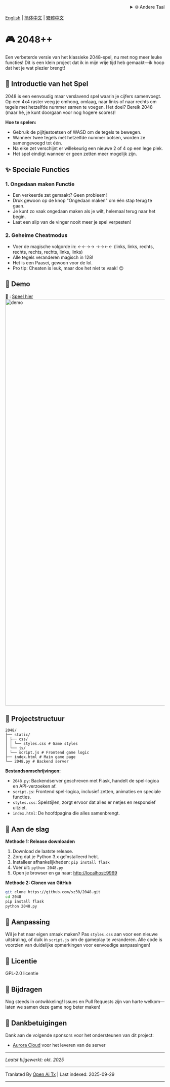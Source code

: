 <div align="right">
  <details>
    <summary >🌐 Andere Taal</summary>
    <div>
      <div align="center">
        <a href="https://openaitx.github.io/view.html?user=sz30&project=2048-magic&lang=ja">日本語</a>
        | <a href="https://openaitx.github.io/view.html?user=sz30&project=2048-magic&lang=ko">한국어</a>
        | <a href="https://openaitx.github.io/view.html?user=sz30&project=2048-magic&lang=hi">हिन्दी</a>
        | <a href="https://openaitx.github.io/view.html?user=sz30&project=2048-magic&lang=th">ไทย</a>
        | <a href="https://openaitx.github.io/view.html?user=sz30&project=2048-magic&lang=fr">Français</a>
        | <a href="https://openaitx.github.io/view.html?user=sz30&project=2048-magic&lang=de">Deutsch</a>
        | <a href="https://openaitx.github.io/view.html?user=sz30&project=2048-magic&lang=es">Español</a>
        | <a href="https://openaitx.github.io/view.html?user=sz30&project=2048-magic&lang=it">Itapano</a>
        | <a href="https://openaitx.github.io/view.html?user=sz30&project=2048-magic&lang=ru">Русский</a>
        | <a href="https://openaitx.github.io/view.html?user=sz30&project=2048-magic&lang=pt">Português</a>
        | <a href="https://openaitx.github.io/view.html?user=sz30&project=2048-magic&lang=nl">Nederlands</a>
        | <a href="https://openaitx.github.io/view.html?user=sz30&project=2048-magic&lang=pl">Polski</a>
        | <a href="https://openaitx.github.io/view.html?user=sz30&project=2048-magic&lang=ar">العربية</a>
        | <a href="https://openaitx.github.io/view.html?user=sz30&project=2048-magic&lang=fa">فارسی</a>
        | <a href="https://openaitx.github.io/view.html?user=sz30&project=2048-magic&lang=tr">Türkçe</a>
        | <a href="https://openaitx.github.io/view.html?user=sz30&project=2048-magic&lang=vi">Tiếng Việt</a>
        | <a href="https://openaitx.github.io/view.html?user=sz30&project=2048-magic&lang=id">Bahasa Indonesia</a>
      </div>
    </div>
  </details>
</div>


[English](https://raw.githubusercontent.com/sz30/2048--/main/README.md) | [简体中文](https://raw.githubusercontent.com/sz30/2048--/main/README.zh-CN.md) | [繁體中文](https://raw.githubusercontent.com/sz30/2048--/main/README.zh-TW.md)

# 🎮 2048++

Een verbeterde versie van het klassieke 2048-spel, nu met nog meer leuke functies! Dit is een klein project dat ik in mijn vrije tijd heb gemaakt—ik hoop dat het je wat plezier brengt!

## 🎯 Introductie van het Spel

2048 is een eenvoudig maar verslavend spel waarin je cijfers samenvoegt. Op een 4x4 raster veeg je omhoog, omlaag, naar links of naar rechts om tegels met hetzelfde nummer samen te voegen. Het doel? Bereik 2048 (maar hé, je kunt doorgaan voor nog hogere scores)!

**Hoe te spelen:**
- Gebruik de pijltjestoetsen of WASD om de tegels te bewegen.
- Wanneer twee tegels met hetzelfde nummer botsen, worden ze samengevoegd tot één.
- Na elke zet verschijnt er willekeurig een nieuwe 2 of 4 op een lege plek.
- Het spel eindigt wanneer er geen zetten meer mogelijk zijn.

## ✨ Speciale Functies

### 1. Ongedaan maken Functie
- Een verkeerde zet gemaakt? Geen probleem!
- Druk gewoon op de knop "Ongedaan maken" om één stap terug te gaan.
- Je kunt zo vaak ongedaan maken als je wilt, helemaal terug naar het begin.
- Laat een slip van de vinger nooit meer je spel verpesten!

### 2. Geheime Cheatmodus
- Voer de magische volgorde in: ←←→→ →→←← (links, links, rechts, rechts, rechts, rechts, links, links)
- Alle tegels veranderen magisch in 128!
- Het is een Paasei, gewoon voor de lol.
- Pro tip: Cheaten is leuk, maar doe het niet te vaak! 😉

## 🎯 Demo

🎯 : [Speel hier](http://2048.765431.xyz/)
<img width="1279" alt="demo" src="https://github.com/user-attachments/assets/0df2c956-b6d9-4371-a916-f6ac3ae642be" />



## 📁 Projectstructuur
```
2048/
├── static/
│ ├── css/
│ │ └── styles.css # Game styles
│ └── js/
│ └── script.js # Frontend game logic
├── index.html # Main game page
└── 2048.py # Backend server
```
**Bestandsomschrijvingen:**
- `2048.py`: Backendserver geschreven met Flask, handelt de spel-logica en API-verzoeken af.
- `script.js`: Frontend spel-logica, inclusief zetten, animaties en speciale functies.
- `styles.css`: Spelstijlen, zorgt ervoor dat alles er netjes en responsief uitziet.
- `index.html`: De hoofdpagina die alles samenbrengt.

## 🚀 Aan de slag

**Methode 1: Release downloaden**
1. Download de laatste release.
2. Zorg dat je Python 3.x geïnstalleerd hebt.
3. Installeer afhankelijkheden: `pip install flask`
4. Voer uit: `python 2048.py`
5. Open je browser en ga naar: [http://localhost:9969](http://localhost:9969)

**Methode 2: Clonen van GitHub**
```bash
git clone https://github.com/sz30/2048.git
cd 2048
pip install flask
python 2048.py
```

## 🎨 Aanpassing

Wil je het naar eigen smaak maken? Pas `styles.css` aan voor een nieuwe uitstraling, of duik in `script.js` om de gameplay te veranderen. Alle code is voorzien van duidelijke opmerkingen voor eenvoudige aanpassingen!

## 📝 Licentie

GPL-2.0 licentie

## 🤝 Bijdragen

Nog steeds in ontwikkeling! Issues en Pull Requests zijn van harte welkom—laten we samen deze game nog beter maken!


## 🙏 Dankbetuigingen

Dank aan de volgende sponsors voor het ondersteunen van dit project:
- [Aurora Cloud](https://www.free-vps.net/) voor het leveren van de server

---
_Laatst bijgewerkt: okt. 2025_


---

Tranlated By [Open Ai Tx](https://github.com/OpenAiTx/OpenAiTx) | Last indexed: 2025-09-29

---